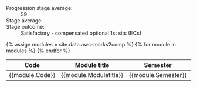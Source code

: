 

<dl class="d-flex flex-row inline">
  <dt>Progression stage average:</dt>
  <dd>59</dd>
  <dt>Stage average:</dt>
  <dd> </dd>
  <dt>Stage outcome:</dt>
  <dd>Satisfactory - compensated optional 1st sits (ECs)</dd>
</dl>

<table class="table table-sm">
<thead>
  <tr>
    <th>Code</th>
    <th>Module title</th>
    <th>Semester</th>
    <th>Credits</th>
    <th>Repeating?</th>
    <th>Mark</th>
    <th>1st resit</th>
    <th>2nd resit</th>
    <th>Outcome</th>
  </tr>
</thead>
{% assign modules = site.data.awc-marks2comp %}
<tbody>
{% for module in modules %}
  <tr>
    <td>{{module.Code}}</td>
    <td>{{module.Moduletitle}}</td>
    <td>{{module.Semester}}</td>
    <td>{{module.Credits}}</td>
    <td>{{module.Repeating}}</td>
    <td>{{module.Mark}}</td>
    <td>{{module.1stresit}}</td>
    <td>{{module.2ndresit}}</td>
    <td>{{module.Outcome}}</td>
  </tr>
{% endfor %}
</tbody>
</table>
